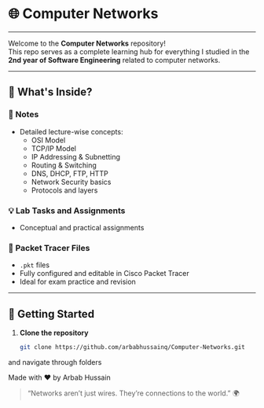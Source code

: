 # 🌐 Computer Networks
---

Welcome to the **Computer Networks** repository!  
This repo serves as a complete learning hub for everything I studied in the **2nd year of Software Engineering** related to computer networks.

---

## 📘 What's Inside?

### 📝 Notes
- Detailed lecture-wise concepts:
  - OSI Model
  - TCP/IP Model
  - IP Addressing & Subnetting
  - Routing & Switching
  - DNS, DHCP, FTP, HTTP
  - Network Security basics
  - Protocols and layers

### 💡 Lab Tasks and Assignments
- Conceptual and practical assignments

### 📂 Packet Tracer Files
- `.pkt` files
- Fully configured and editable in Cisco Packet Tracer
- Ideal for exam practice and revision

---

## 🚀 Getting Started

1. **Clone the repository**  
   ```bash
   git clone https://github.com/arbabhussainq/Computer-Networks.git
and navigate through folders


Made with ❤️ by Arbab Hussain

>“Networks aren’t just wires. They’re connections to the world.” 🌍

